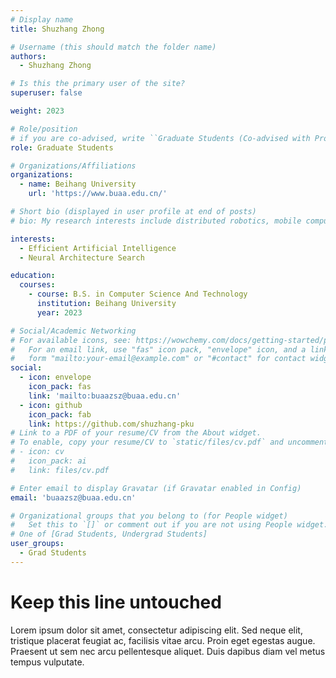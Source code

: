 ```yaml
---
# Display name
title: Shuzhang Zhong

# Username (this should match the folder name)
authors:
  - Shuzhang Zhong

# Is this the primary user of the site?
superuser: false

weight: 2023

# Role/position
# if you are co-advised, write ``Graduate Students (Co-advised with Prof. XXX)''
role: Graduate Students

# Organizations/Affiliations
organizations:
  - name: Beihang University
    url: 'https://www.buaa.edu.cn/'

# Short bio (displayed in user profile at end of posts)
# bio: My research interests include distributed robotics, mobile computing and programmable matter.

interests:
  - Efficient Artificial Intelligence
  - Neural Architecture Search

education:
  courses:
    - course: B.S. in Computer Science And Technology
      institution: Beihang University
      year: 2023

# Social/Academic Networking
# For available icons, see: https://wowchemy.com/docs/getting-started/page-builder/#icons
#   For an email link, use "fas" icon pack, "envelope" icon, and a link in the
#   form "mailto:your-email@example.com" or "#contact" for contact widget.
social:
  - icon: envelope
    icon_pack: fas
    link: 'mailto:buaazsz@buaa.edu.cn'
  - icon: github
    icon_pack: fab
    link: https://github.com/shuzhang-pku
# Link to a PDF of your resume/CV from the About widget.
# To enable, copy your resume/CV to `static/files/cv.pdf` and uncomment the lines below.
# - icon: cv
#   icon_pack: ai
#   link: files/cv.pdf

# Enter email to display Gravatar (if Gravatar enabled in Config)
email: 'buaazsz@buaa.edu.cn'

# Organizational groups that you belong to (for People widget)
#   Set this to `[]` or comment out if you are not using People widget.
# One of [Grad Students, Undergrad Students]
user_groups:
  - Grad Students
---
```


# Keep this line untouched
Lorem ipsum dolor sit amet, consectetur adipiscing elit. Sed neque elit, tristique placerat feugiat ac, facilisis vitae arcu. Proin eget egestas augue. Praesent ut sem nec arcu pellentesque aliquet. Duis dapibus diam vel metus tempus vulputate. 

